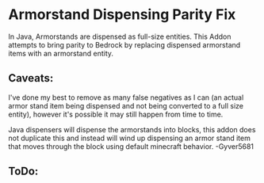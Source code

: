 # Armorstand Dispensing Parity Fix

In Java, Armorstands are dispensed as full-size entities. This Addon attempts to bring parity to Bedrock by replacing dispensed armorstand items with an armorstand entity.

## Caveats:

I've done my best to remove as many false negatives as I can (an actual armor stand item being dispensed and not being converted to a full size entity), however it's possible it may still happen from time to time.

Java dispensers will dispense the armorstands into blocks, this addon does not duplicate this and instead will wind up dispensing an armor stand item that moves through the block using default minecraft behavior.
-Gyver5681

## ToDo:
